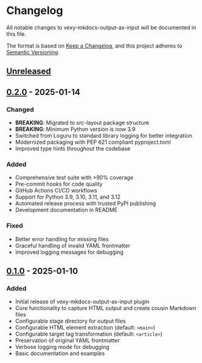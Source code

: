 # Changelog

All notable changes to vexy-mkdocs-output-as-input will be documented in this file.

The format is based on [Keep a Changelog](https://keepachangelog.com/en/1.0.0/),
and this project adheres to [Semantic Versioning](https://semver.org/spec/v2.0.0.html).

## [Unreleased]

## [0.2.0] - 2025-01-14

### Changed
- **BREAKING**: Migrated to src-layout package structure
- **BREAKING**: Minimum Python version is now 3.9
- Switched from Loguru to standard library logging for better integration
- Modernized packaging with PEP 621 compliant pyproject.toml
- Improved type hints throughout the codebase

### Added
- Comprehensive test suite with >90% coverage
- Pre-commit hooks for code quality
- GitHub Actions CI/CD workflows
- Support for Python 3.9, 3.10, 3.11, and 3.12
- Automated release process with trusted PyPI publishing
- Development documentation in README

### Fixed
- Better error handling for missing files
- Graceful handling of invalid YAML frontmatter
- Improved logging messages for debugging

## [0.1.0] - 2025-01-10

### Added
- Initial release of vexy-mkdocs-output-as-input plugin
- Core functionality to capture HTML output and create cousin Markdown files
- Configurable stage directory for output files
- Configurable HTML element extraction (default: `<main>`)
- Configurable target tag transformation (default: `<article>`)
- Preservation of original YAML frontmatter
- Verbose logging mode for debugging
- Basic documentation and examples

[Unreleased]: https://github.com/vexyart/vexy-mkdocs-output-as-input/compare/v0.2.0...HEAD
[0.2.0]: https://github.com/vexyart/vexy-mkdocs-output-as-input/compare/v0.1.0...v0.2.0
[0.1.0]: https://github.com/vexyart/vexy-mkdocs-output-as-input/releases/tag/v0.1.0